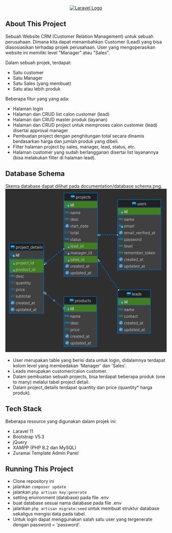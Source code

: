 <p align="center"><a href="https://laravel.com" target="_blank"><img src="https://raw.githubusercontent.com/laravel/art/master/logo-lockup/5%20SVG/2%20CMYK/1%20Full%20Color/laravel-logolockup-cmyk-red.svg" width="400" alt="Laravel Logo"></a></p>

## About This Project

Sebuah Website CRM (Customer Relation Management) untuk sebuah perusahaan. Dimana kita dapat menambahkan Customer (Lead) yang bisa diasosiasikan terhadap projek perusahaan. User yang mengoperasikan website ini memiliki level "Manager" atau "Sales".

Dalam sebuah projek, terdapat:

-   Satu customer
-   Satu Manager
-   Satu Sales (yang membuat)
-   Satu atau lebih produk

Beberapa fitur yang yang ada:

-   Halaman login
-   Halaman dan CRUD list calon customer (lead)
-   Halaman dan CRUD master produk (layanan)
-   Halaman dan CRUD project untuk memproses calon customer (lead) disertai approval manager
-   Pembuatan project dengan penghitungan total secara dinamis berdasarkan harga dan jumlah produk yang dibeli.
-   Filter halaman project by sales, manager, lead, status, etc.
-   Halaman customer yang sudah berlangganan disertai list layanannya (bisa melakukan filter di halaman lead).

## Database Schema

Skema database dapat dilihat pada documentation/database schema.png.
![alt text](documentation/database%20schema.png)

-   User merupakan table yang berisi data untuk login, didalamnya terdapat kolom level yang membedakan 'Manager' dan 'Sales'.
-   Leads merupakan customer/calon customer.
-   Dalam pembuatan sebuah projects, bisa terdapat beberapa produk (one to many) melalui tabel project detail.
-   Dalam project_details terdapat quantity dan price (quantity\* harga produk).

## Tech Stack

Beberapa resource yang digunakan dalam projek ini:

-   Laravel 11
-   Bootstrap V5.3
-   jQuery
-   XAMPP (PHP 8.2 dan MySQL)
-   Zuramai Template Admin Panel

## Running This Project

-   Clone repository ini
-   jalankan `composer update`
-   jalankan `php artisan key:generate`
-   setting environment (database) pada file .env
-   buat database sesuai nama database pada file .env
-   jalankan `php artisan migrate:seed` untuk membuat struktur database sekaligus mengisi data pada tabel.
-   Untuk login dapat menggunakan salah satu user yang tergenerate dengan password = 'password'.

